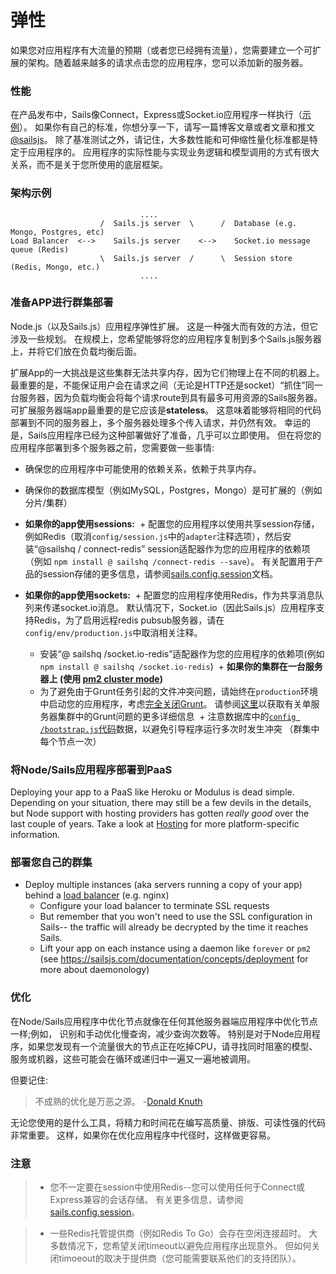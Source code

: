 # 弹性

如果您对应用程序有大流量的预期（或者您已经拥有流量），您需要建立一个可扩展的架构。随着越来越多的请求点击您的应用程序，您可以添加新的服务器。


### 性能

在产品发布中，Sails像Connect，Express或Socket.io应用程序一样执行（[示例](http://serdardogruyol.com/?p=111)）。 如果你有自己的标准，你想分享一下，请写一篇博客文章或者文章和推文[@sailsjs](http://twitter.com/sailsjs)。 除了基准测试之外，请记住，大多数性能和可伸缩性量化标准都是特定于应用程序的。 应用程序的实际性能与实现业务逻辑和模型调用的方式有很大关系，而不是关于您所使用的底层框架。


### 架构示例

```
                             ....
                    /  Sails.js server  \      /  Database (e.g. Mongo, Postgres, etc)
Load Balancer  <-->    Sails.js server    <-->    Socket.io message queue (Redis)
                    \  Sails.js server  /      \  Session store (Redis, Mongo, etc.)
                             ....
```


### 准备APP进行群集部署

Node.js（以及Sails.js）应用程序弹性扩展。 这是一种强大而有效的方法，但它涉及一些规划。 在规模上，您希望能够将您的应用程序复制到多个Sails.js服务器上，并将它们放在负载均衡后面。

扩展App的一大挑战是这些集群无法共享内存，因为它们物理上在不同的机器上。 最重要的是，不能保证用户会在请求之间（无论是HTTP还是socket）“抓住”同一台服务器，因为负载均衡会将每个请求route到具有最多可用资源的Sails服务器。 可扩展服务器端app最重要的是它应该是**stateless**。 这意味着能够将相同的代码部署到不同的服务器上，多个服务器处理多个传入请求，并仍然有效。 幸运的是，Sails应用程序已经为这种部署做好了准备，几乎可以立即使用。 但在将您的应用程序部署到多个服务器之前，您需要做一些事情:


+ 确保您的应用程序中可能使用的依赖关系，依赖于共享内存。
+ 确保你的数据库模型（例如MySQL，Postgres，Mongo）是可扩展的（例如分片/集群）

+ **如果你的app使用sessions:**
  + 配置您的应用程序以使用共享session存储，例如Redis（取消`config/session.js`中的`adapter`注释选项），然后安装“@sailshq / connect-redis” session适配器作为您的应用程序的依赖项（例如 `npm install @ sailshq /connect-redis --save`）。 有关配置用于产品的session存储的更多信息，请参阅[sails.config.session](https://sailsjs.com/documentation/reference/configuration/sails-config-session#?production-config)文档。
  

+ **如果你的app使用sockets:**
  + 配置您的应用程序使用Redis，作为共享消息队列来传递socket.io消息。 默认情况下，Socket.io（因此Sails.js）应用程序支持Redis，为了启用远程redis pubsub服务器，请在`config/env/production.js`中取消相关注释。
  + 安装“@ sailshq /socket.io-redis”适配器作为您的应用程序的依赖项(例如`npm install @ sailshq /socket.io-redis`)
  + **如果你的集群在一台服务器上 (使用 [pm2 cluster mode](http://pm2.keymetrics.io/docs/usage/cluster-mode/))**
  + 为了避免由于Grunt任务引起的文件冲突问题，请始终在`production`环境中启动您的应用程序，考虑[完全关闭Grunt](https://sailsjs.com/documentation/concepts/assets/disabling-grunt)。 请参阅[这里](https://github.com/balderdashy/sails/issues/3577#issuecomment-184786535)以获取有关单服务器集群中的Grunt问题的更多详细信息
  + 注意数据库中的[`config /bootstrap.js`代码](https://sailsjs.com/documentation/reference/configuration/sails-config-bootstrap)数据，以避免引导程序运行多次时发生冲突 （群集中每个节点一次）

### 将Node/Sails应用程序部署到PaaS

Deploying your app to a PaaS like Heroku or Modulus is dead simple. Depending on your situation, there may still be a few devils in the details, but Node support with hosting providers has gotten _really good_ over the last couple of years.  Take a look at [Hosting](https://sailsjs.com/documentation/concepts/deployment/Hosting) for more platform-specific information.

### 部署您自己的群集

+ Deploy multiple instances (aka servers running a copy of your app) behind a [load balancer](https://en.wikipedia.org/wiki/Load_balancing_(computing)) (e.g. nginx)
  + Configure your load balancer to terminate SSL requests
  + But remember that you won't need to use the SSL configuration in Sails-- the traffic will already be decrypted by the time it reaches Sails.
  + Lift your app on each instance using a daemon like `forever` or `pm2` (see https://sailsjs.com/documentation/concepts/deployment for more about daemonology)


### 优化

在Node/Sails应用程序中优化节点就像在任何其他服务器端应用程序中优化节点一样;例如， 识别和手动优化慢查询，减少查询次数等。  特别是对于Node应用程序，如果您发现有一个流量很大的节点正在吃掉CPU，请寻找同时阻塞的模型、服务或机器，这些可能会在循环或递归中一遍又一遍地被调用。

但要记住:

> 不成熟的优化是万恶之源。  -[Donald Knuth](http://c2.com/cgi/wiki?PrematureOptimization)

无论您使用的是什么工具，将精力和时间花在编写高质量、排版、可读性强的代码非常重要。 这样，如果你在优化应用程序中代径时，这样做更容易。



### 注意

> + 您不一定要在session中使用Redis--您可以使用任何于Connect或Express兼容的会话存储。 有关更多信息，请参阅[sails.config.session](sailsjs.com/documentation/reference/configuration/sails-config-session)。

> + 一些Redis托管提供商（例如Redis To Go）会存在空闲连接超时。 大多数情况下，您希望关闭timeout以避免应用程序出现意外。 但如何关闭timoeout的取决于提供商（您可能需要联系他们的支持团队）。

<docmeta name="displayName" value="Scaling">
